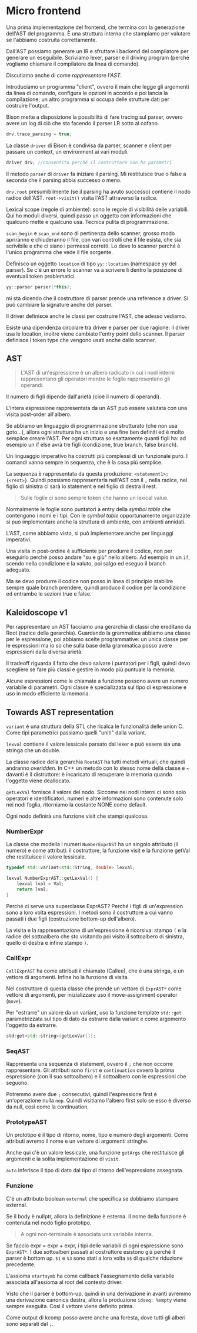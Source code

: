 # Micro frontend

Una prima implementazione del frontend, che termina con la generazione dell'AST del programma. È una struttura interna
che stampiamo per valutare se l'abbiamo costruita correttamente.

Dall'AST possiamo generare un IR e sfruttare i backend del compilatore per generare un eseguibile.
Scriviamo lexer, parser e il driving program (perché vogliamo chiamare il compilatore da linea di comando).

Discutiamo anche di come _rappresentare l'AST_.

Introduciamo un programma "client", ovvero il main che legge gli argomenti da linea di comando, configura le opzioni in
accordo e poi lancia la compilazione; un altro programma si occupa delle strutture dati per costruire l'output.

Bison mette a disposizione la possibilità di fare tracing sul parser, ovvero avere un log di ciò che sta facendo il
parser LR sotto al cofano.

```c++
drv.trace_parsing = true;
```

La classe `driver` di Bison è condivisa da parser, scanner e client per passare un context, un environment ai vari
moduli.

```c++
driver drv; //consentito perché il costruttore non ha parametri
```

Il metodo `parser` di `driver` fa iniziare il parsing. Mi restituisce true o false a seconda che il parsing abbia successo
o meno.

`drv.root` presumibilmente (se il parsing ha avuto successo) contiene il nodo radice dell'AST. `root->visit()` visita
l'AST attraverso la radice.

Lexical scope (regole di ambiente): sono le regole di visibilità delle variabili. Qui ho moduli diversi, quindi passo
un oggetto con informazioni che qualcuno mette e qualcuno usa. Tecnica pulita di programmazione.

`scan_begin` e `scan_end` sono di pertinenza dello scanner, grosso modo apriranno e chiuderanno il file, con vari
controlli che il file esista, che sia scrivibile e che ci siano i permessi corretti. Lo deve lo scanner perché è l'unico
programma che vede il file sorgente.

Definisco un oggetto `location` di tipo `yy::location` (namespace yy del parser). Se c'è un errore lo scanner va a
scrivere lì dentro la posizione di eventuali token problematici.

```c++
yy::parser parser(*this);
```

mi sta dicendo che il costruttore di parser prende una reference a driver. Si può cambiare la signature anche del parser.

Il driver definisce anche le classi per costruire l'AST, che adesso vediamo.

Esiste una dipendenza circolare tra driver e parser per due ragione: il driver usa le location, inoltre viene cambiato
l'entry point dello scanner. Il parser definisce i token type che vengono usati anche dallo scanner.

## AST

> L'AST di un'espressione è un albero radicato in cui i nodi interni rappresentano gli operatori mentre le foglie
rappresentano gli operandi.

Il numero di figli dipende dall'arietà (cioè il numero di operandi).

L'intera espressione rappresentata da un AST può essere valutata con una visita post-order all'albero.

Se abbiamo un linguaggio di programmazione strutturato (che non usa goto...), allora ogni struttura ha un inizio e una
fine ben definiti ed è molto semplice creare l'AST. Per ogni struttura so esattamente quanti figli ha: ad esempio un if
else avrà tre figli (condizione, true branch, false branch).

Un linguaggio imperativo ha costrutti più complessi di un funzionale puro. I comandi vanno sempre in sequenza, che è la
cosa più semplice.

La sequenza è rappresentata da questa produzione: `<statement1>; {<rest>}`. Quindi possiamo rappresentarla nell'AST con
il `;` nella radice, nel figlio di sinistra ci sarà lo statement e nel figlio di destra il rest.

> Sulle foglie ci sono sempre token che hanno un lexical value.

Normalmente le foglie sono puntatori a entry della _symbol table_ che contengono i nomi e i tipi. Con le _symbol table_
opportunamente organizzate si può implementare anche la struttura di ambiente, con ambienti annidati.

L'AST, come abbiamo visto, si può implementare anche per linguaggi imperativi.

Una visita in post-ordine è sufficiente per produrre il codice, non per eseguirlo perché posso andare "su e giù" nello
albero. Ad esempio in un `if`, scendo nella condizione e la valuto, poi salgo ed eseguo il branch adeguato.

Ma se devo produrre il codice non posso in linea di principio stabilire sempre quale branch prendere, quindi produco
il codice per la condizione ed entrambe le sezioni true e false.

## Kaleidoscope v1

Per rappresentare un AST facciamo una gerarchia di classi che ereditano da Root (radice della gerarchia).
Guardando la grammatica abbiamo una classe per le espressione, poi abbiamo scelte programmative: un unica classe per le
espressioni ma io so che sulla base della grammatica posso avere espressioni dalla diversa arietà.

Il tradeoff riguarda il fatto che devo salvare i puntatori per i figli, quindi devo scegliere se fare più classi e
gestire in modo più puntuale la memoria.

Alcune espressioni come le chiamate a funzione possono avere un numero variabile di parametri.
Ogni classe è specializzata sul tipo di espressione e uso in modo efficiente la memoria.

## Towards AST representation

`variant` è una struttura della STL che ricalca le funzionalità delle union C. Come tipi parametrici passiamo quelli
"uniti" dalla variant.

`lexval` contiene il valore lessicale parsato dal lexer e può essere sia una stringa che un double.

La classe radice della gerarchia `RootAST` ha tutti metodi virtuali, che quindi andranno _overidden_. In C++ un metodo
con lo stesso nome della classe e ~ davanti è il distruttore: è incaricato di recuperare la memoria quando l'oggetto
viene deallocato.

`getLexVal` fornisce il valore del nodo. Siccome nei nodi interni ci sono solo operatori e identificatori, numeri e
altre informazioni sono contenute solo nei nodi foglia, ritorniamo la costante NONE come default.

Ogni nodo definirà una funzione visit che stampi qualcosa.

### NumberExpr

La classe che modella i numeri `NumberExprAST` ha un singolo attributo (il numero) e come attributi: il costruttore, la
funzione visit e la funzione getVal che restituisce il valore lessicale.

```c++
typedef std::variant<std::String, double> lexval;

lexval NumberExprAST::getLexVal() {
    lexval lval = Val;
    return lval;
}
```

Perché ci serve una superclasse ExprAST? Perché i figli di un'expression sono a loro volta espressioni. I metodi sono
il costruttore a cui vanno passati i due figli (costruzione bottom-up dell'albero).

La visita e la rappresentazione di un'espressione è ricorsiva: stampo `(` e la radice del sottoalbero che sto visitando
poi visito il sottoalbero di sinistra, quello di destra e infine stampo `)`.

### CallExpr

`CallExprAST` ha come attributi il chiamato (Callee), che è una stringa, e un vettore di argomenti.
Infine ho la funzione di visita.

Nel costruttore di questa classe che prende un vettore di `ExprAST*` come vettore di argomenti, per inizializzare uso
il move-assignment operator (`move`).

Per "estrarre" un valore da un variant, uso la funzione template `std::get` parametrizzata sul tipo di dato da estrarre
dalla variant e come argomento l'oggetto da estrarre.

```c++
std:get<std::string>(getLexVar());
```

### SeqAST

Rappresenta una sequenza di statement, ovvero il `;` che non occorre rappresentare. Gli attributi sono `first` e
`continuation` ovvero la prima espressione (con il suo sottoalbero) e il sottoalbero con le espressioni che seguono.

Potremmo avere due `;` consecutivi, quindi l'espressione first è un'operazione nulla `nop`. Quindi visitiamo l'albero
first solo se esso è diverso da null, così come la continuation.

### PrototypeAST

Un prototipo è il tipo di ritorno, nome, tipo e numero degli argomenti. Come attributi avremo il nome e un vettore di
argomenti stringhe.

Anche qui c'è un valore lessicale, una funzione `getArgs` che restituisce gli argomenti e la solita implementazione di
`visit`.

`auto` inferisce il tipo di dato dal tipo di ritorno dell'espressione assegnata.

### Funzione

C'è un attributo boolean `external` che specifica se dobbiamo stampare external.

Se il body è nullptr, allora la definizione è esterna. Il nome della funzione è contenuta nel nodo figlio prototipo.

> A ogni non-terminale è associata una variabile interna.

Se faccio expr = expr + expr, i tipi delle variabili di ogni espressione sono `ExprAST*`. I due sottoalberi passati al
costruttore esistono già perché il parser è bottom up. `$1` e `$3` sono stati a loro volta `$$` di qualche riduzione
precedente.

L'assioma `startsymb` ha come callback l'assegnamento della variabile associata all'assioma al root del contesto driver.

Visto che il parser è bottom-up, quindi in una derivazione in avanti avremmo una derivazione canonica destra, allora la
produzione `idseq: %empty` viene sempre eseguita. Così il vettore viene definito prima.

Come output di kcomp posso avere anche una foresta, dove tutti gli alberi sono separati dal `;`.
